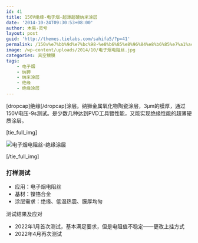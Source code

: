 ```yaml
---
id: 41
title: 150V绝缘-电子烟-超薄超硬纳米涂层
date: '2014-10-24T09:30:53+08:00'
author: 木易·灵兮
layout: post
guid: 'http://themes.tielabs.com/sahifa5/?p=41'
permalink: /150v%e7%bb%9d%e7%bc%98-%e8%b6%85%e8%96%84%e8%b6%85%e7%a1%ac%e7%ba%b3%e7%b1%b3%e6%b6%82%e5%b1%82/
image: /wp-content/uploads/2014/10/电子烟电阻丝.jpg
categories: 真空镀膜
tags:
    - 电子烟
    - 纳狮
    - 纳米涂层
    - 绝缘
    - 绝缘涂层
---
```


\[dropcap\]绝缘\[/dropcap\]涂层。纳狮金属氧化物陶瓷涂层，3μm的膜厚，通过150V电压-9s测试。是少数几种达到PVD工具镀性能，又能实现绝缘性能的超薄硬质涂层。



\[tie\_full\_img\]

![电子烟电阻丝-绝缘涂层](https://www.coatingrd.com/wp-content/uploads/2014/10/电子烟电阻丝-1024x546.jpg)

\[/tie\_full\_img\]

### 打样测试


- 应用：电子烟电阻丝
- 基材：镍铬合金
- 涂层需求：绝缘、低温热震、膜厚均匀

测试结果及应对

- 2022年1月首次测试，基本满足要求，但是电阻值不稳定——更改上挂方式
- 2022年4月再次测试